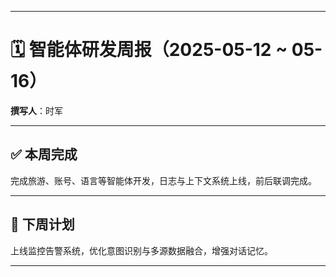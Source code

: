 
---

# 🗓️ 智能体研发周报（2025-05-12 \~ 05-16）

**撰写人**：时军

---

## ✅ 本周完成

完成旅游、账号、语言等智能体开发，日志与上下文系统上线，前后联调完成。

---

## 🔮 下周计划

上线监控告警系统，优化意图识别与多源数据融合，增强对话记忆。

---

